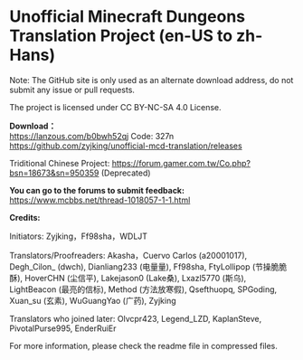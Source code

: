 # Unofficial Minecraft Dungeons Translation Project (en-US to zh-Hans)

Note: The GitHub site is only used as an alternate download address, do not submit any issue or pull requests.  

The project is licensed under CC BY-NC-SA 4.0 License.  

**Download：**  
https://lanzous.com/b0bwh52qj  Code: 327n  
https://github.com/zyjking/unofficial-mcd-translation/releases  

Triditional Chinese Project: https://forum.gamer.com.tw/Co.php?bsn=18673&sn=950359 (Deprecated)  

**You can go to the forums to submit feedback:**  
https://www.mcbbs.net/thread-1018057-1-1.html  


**Credits:**  

Initiators: Zyjking，Ff98sha，WDLJT  

Translators/Proofreaders: Akasha，Cuervo Carlos (a20001017), Degh_Cilon_ (dwch), Dianliang233 (电量量), Ff98sha, FtyLollipop (节操脆脆酥), HoverCHN (尘信平), Lakejason0 (Lake桑), Lxazl5770 (斯乌), LightBeacon (最亮的信标), Method (方法放寒假), Qsefthuopq, SPGoding, Xuan_su (玄素), WuGuangYao (广药), Zyjking  

Translators who joined later: Olvcpr423, Legend_LZD, KaplanSteve, PivotalPurse995, EnderRuiEr  

For more information, please check the readme file in compressed files.  
